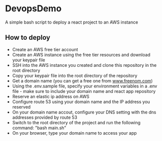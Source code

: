 # DevopsDemo
A simple bash script to deploy a react project to an AWS instance

## How to deploy
* Create an AWS free tier account
* Create an AWS instance using the free tier resources and download your keypair file
* SSH into the AWS instance you created and clone this repository in the root directory
* Copy your keypair file into the root directory of the repository
* Get a domain name (you can get a free one from www.freenom.com)
* Using the .env.sample file, specify your environment variables in a .env file - make sure to include your domain name and react app repository
* Reserve an elastic ip address on AWS
* Configure route 53 using your domain name and the IP address you reserved
* On your domain name accout, configure your DNS setting with the dns addresses provided by route 53
* Switch to the root directory of the project and run the following command: "bash main.sh"
* On your browser, type your domain name to access your app

